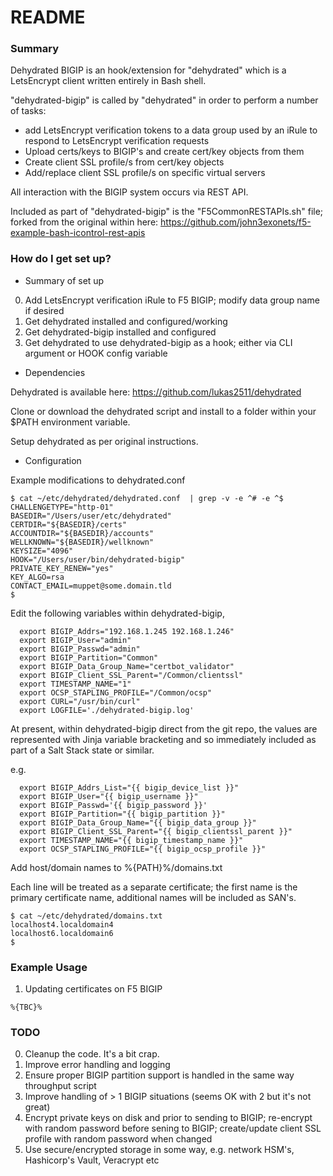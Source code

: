 # README #

### Summary ###

Dehydrated BIGIP is an hook/extension for "dehydrated" which is a LetsEncrypt client written entirely in Bash shell.

"dehydrated-bigip" is called by "dehydrated" in order to perform a number of tasks:

* add LetsEncrypt verification tokens to a data group used by an iRule to respond to LetsEncrypt verification requests
* Upload certs/keys to BIGIP's and create cert/key objects from them
* Create client SSL profile/s from cert/key objects
* Add/replace client SSL profile/s on specific virtual servers

All interaction with the BIGIP system occurs via REST API.

Included as part of "dehydrated-bigip" is the "F5CommonRESTAPIs.sh" file; forked from the original within here: https://github.com/john3exonets/f5-example-bash-icontrol-rest-apis

### How do I get set up? ###

* Summary of set up

0. Add LetsEncrypt verification iRule to F5 BIGIP; modify data group name if desired
1. Get dehydrated installed and configured/working
2. Get dehydrated-bigip installed and configured
3. Get dehydrated to use dehydrated-bigip as a hook; either via CLI argument or HOOK config variable

* Dependencies

Dehydrated is available here: https://github.com/lukas2511/dehydrated

Clone or download the dehydrated script and install to a folder within your $PATH environment variable.

Setup dehydrated as per original instructions.

* Configuration

Example modifications to dehydrated.conf

```
$ cat ~/etc/dehydrated/dehydrated.conf  | grep -v -e ^# -e ^$
CHALLENGETYPE="http-01"
BASEDIR="/Users/user/etc/dehydrated"
CERTDIR="${BASEDIR}/certs"
ACCOUNTDIR="${BASEDIR}/accounts"
WELLKNOWN="${BASEDIR}/wellknown"
KEYSIZE="4096"
HOOK="/Users/user/bin/dehydrated-bigip"
PRIVATE_KEY_RENEW="yes"
KEY_ALGO=rsa
CONTACT_EMAIL=muppet@some.domain.tld
$
```

Edit the following variables within dehydrated-bigip,

```
  export BIGIP_Addrs="192.168.1.245 192.168.1.246"
  export BIGIP_User="admin"
  export BIGIP_Passwd="admin"
  export BIGIP_Partition="Common"
  export BIGIP_Data_Group_Name="certbot_validator"
  export BIGIP_Client_SSL_Parent="/Common/clientssl"
  export TIMESTAMP_NAME="1"
  export OCSP_STAPLING_PROFILE="/Common/ocsp"
  export CURL="/usr/bin/curl"
  export LOGFILE='./dehydrated-bigip.log'
```

At present, within dehydrated-bigip direct from the git repo, the values are represented with Jinja variable bracketing and so immediately included as part of a Salt Stack state or similar.

e.g.

```
  export BIGIP_Addrs_List="{{ bigip_device_list }}"
  export BIGIP_User="{{ bigip_username }}"
  export BIGIP_Passwd='{{ bigip_password }}'
  export BIGIP_Partition="{{ bigip_partition }}"
  export BIGIP_Data_Group_Name="{{ bigip_data_group }}"
  export BIGIP_Client_SSL_Parent="{{ bigip_clientssl_parent }}"
  export TIMESTAMP_NAME="{{ bigip_timestamp_name }}"
  export OCSP_STAPLING_PROFILE="{{ bigip_ocsp_profile }}"
```

Add host/domain names to %{PATH}%/domains.txt

Each line will be treated as a separate certificate; the first name is the primary certificate name, additional names will be included as SAN's.

```
$ cat ~/etc/dehydrated/domains.txt
localhost4.localdomain4
localhost6.localdomain6
$
```

### Example Usage ###

1. Updating certificates on F5 BIGIP

```
%{TBC}%
```

### TODO ###

0. Cleanup the code. It's a bit crap.
1. Improve error handling and logging
2. Ensure proper BIGIP partition support is handled in the same way throughput script
3. Improve handling of > 1 BIGIP situations (seems OK with 2 but it's not great)
4. Encrypt private keys on disk and prior to sending to BIGIP; re-encrypt with random password before sening to BIGIP; create/update client SSL profile with random password when changed
5. Use secure/encrypted storage in some way, e.g. network HSM's, Hashicorp's Vault, Veracrypt etc
